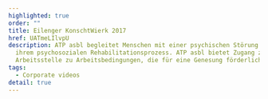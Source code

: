 ```yaml
---
highlighted: true
order: ""
title: Eilenger KonschtWierk 2017
href: UATmeLIlvpU
description: ATP asbl begleitet Menschen mit einer psychischen Störung bei
  ihrem psychosozialen Rehabilitationsprozess. ATP asbl bietet Zugang zu einer
  Arbeitsstelle zu Arbeitsbedingungen, die für eine Genesung förderlich sind.
tags:
  - Corporate videos
detail: true
---
```


